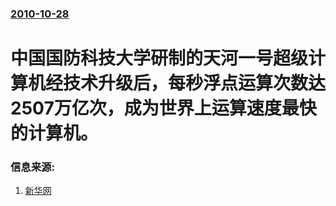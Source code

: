 ### [2010-10-28](/news/2010/10/28/index.md)

##### 
#  中国国防科技大学研制的天河一号超级计算机经技术升级后，每秒浮点运算次数达2507万亿次，成为世界上运算速度最快的计算机。




### 信息来源:

1. [新华网](http://news.xinhuanet.com/mil/2010-10/29/c_12717128.htm)
